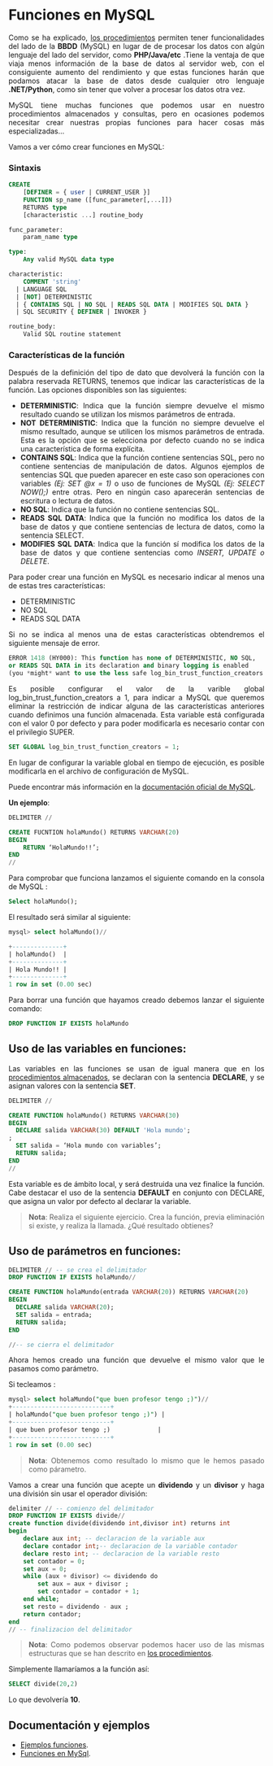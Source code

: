 <div align="justify">

# Funciones en MySQL

Como se ha explicado, [los procedimientos](procedimientos.md) permiten tener funcionalidades del lado de la __BBDD__ (MySQL) en lugar de de procesar los datos con algún lenguaje del lado del servidor, como __PHP/Java/etc__ .Tiene la ventaja de que viaja menos información de la base de datos al servidor web, con el consiguiente aumento del rendimiento y que estas funciones harán que podamos atacar la base de datos desde cualquier otro lenguaje __.NET/Python__, como  sin tener que volver a procesar los datos otra vez.

MySQL tiene muchas funciones que podemos usar en nuestro procedimientos almacenados y consultas, pero en ocasiones podemos necesitar crear nuestras propias funciones para hacer cosas más especializadas…

Vamos a ver cómo crear funciones en MySQL:

### Sintaxis

```sql
CREATE
    [DEFINER = { user | CURRENT_USER }]
    FUNCTION sp_name ([func_parameter[,...]])
    RETURNS type
    [characteristic ...] routine_body

func_parameter:
    param_name type

type:
    Any valid MySQL data type

characteristic:
    COMMENT 'string'
  | LANGUAGE SQL
  | [NOT] DETERMINISTIC
  | { CONTAINS SQL | NO SQL | READS SQL DATA | MODIFIES SQL DATA }
  | SQL SECURITY { DEFINER | INVOKER }

routine_body:
    Valid SQL routine statement
```

### Características de la función

Después de la definición del tipo de dato que devolverá la función con la palabra reservada RETURNS, tenemos que indicar las características de la función. Las opciones disponibles son las siguientes:

- __DETERMINISTIC__: Indica que la función siempre devuelve el mismo resultado cuando se utilizan los mismos parámetros de entrada.
- __NOT DETERMINISTIC__: Indica que la función no siempre devuelve el mismo resultado, aunque se utilicen los mismos parámetros de entrada. Esta es la opción que se selecciona por defecto cuando no se indica una característica de forma explícita.
- __CONTAINS SQL__: Indica que la función contiene sentencias SQL, pero no contiene sentencias de manipulación de datos. Algunos ejemplos de sentencias SQL que pueden aparecer en este caso son operaciones con variables _(Ej: SET @x = 1)_ o uso de funciones de MySQL _(Ej: SELECT NOW();)_ entre otras. Pero en ningún caso aparecerán sentencias de escritura o lectura de datos.
- __NO SQL__: Indica que la función no contiene sentencias SQL.
- __READS SQL DATA__: Indica que la función no modifica los datos de la base de datos y que contiene sentencias de lectura de datos, como la sentencia SELECT.
- __MODIFIES SQL DATA__: Indica que la función sí modifica los datos de la base de datos y que contiene sentencias como _INSERT, UPDATE o DELETE_.

Para poder crear una función en MySQL es necesario indicar al menos una de estas tres características:
- DETERMINISTIC
- NO SQL
- READS SQL DATA

Si no se indica al menos una de estas características obtendremos el siguiente mensaje de error.

```sql
ERROR 1418 (HY000): This function has none of DETERMINISTIC, NO SQL,
or READS SQL DATA in its declaration and binary logging is enabled
(you *might* want to use the less safe log_bin_trust_function_creators variable)
```

Es posible configurar el valor de la varible global log_bin_trust_function_creators a 1, para indicar a MySQL que queremos eliminar la restricción de indicar alguna de las características anteriores cuando definimos una función almacenada. Esta variable está configurada con el valor 0 por defecto y para poder modificarla es necesario contar con el privilegio SUPER.

```sql
SET GLOBAL log_bin_trust_function_creators = 1;
```

En lugar de configurar la variable global en tiempo de ejecución, es posible modificarla en el archivo de configuración de MySQL.


Puede encontrar más información en la [documentación oficial de MySQL](https://dev.mysql.com/doc/refman/8.0/en/create-procedure.html).

__Un ejemplo__:


```sql
DELIMITER //

CREATE FUCNTION holaMundo() RETURNS VARCHAR(20)
BEGIN
    RETURN ‘HolaMundo!!’;
END
//
```

Para comprobar que funciona lanzamos el siguiente comando en la consola de MySQL :

```sql
Select holaMundo();
```

El resultado será similar al siguiente:

```sql
mysql> select holaMundo()//

+--------------+
| holaMundo()  |
+--------------+
| Hola Mundo!! |
+--------------+
1 row in set (0.00 sec)
```

Para borrar una función que hayamos creado debemos lanzar el siguiente comando:

```sql
DROP FUNCTION IF EXISTS holaMundo
```

## Uso de las variables en funciones:

Las variables en las funciones se usan de igual manera que en los [procedimientos almacenados](procedimientos.md), se declaran con la sentencia __DECLARE__, y se asignan valores con la sentencia __SET__.

```sql
DELIMITER //

CREATE FUNCTION holaMundo() RETURNS VARCHAR(30)
BEGIN
  DECLARE salida VARCHAR(30) DEFAULT 'Hola mundo';
;
  SET salida = ‘Hola mundo con variables’;
  RETURN salida;
END
//
```

Esta variable es de ámbito local, y será destruida una vez finalice la función. Cabe destacar el uso de la sentencia __DEFAULT__ en conjunto con DECLARE, que asigna un valor por defecto al declarar la variable.

> __Nota__: Realiza el siguiente ejercicio. Crea la función, previa eliminación si existe, y realiza la llamada. ¿Qué resultado obtienes?

## Uso de parámetros en funciones:

```sql
DELIMITER // -- se crea el delimitador
DROP FUNCTION IF EXISTS holaMundo//

CREATE FUNCTION holaMundo(entrada VARCHAR(20)) RETURNS VARCHAR(20)
BEGIN
  DECLARE salida VARCHAR(20);
  SET salida = entrada;
  RETURN salida;
END

//-- se cierra el delimitador
```
Ahora hemos creado una función que devuelve el mismo valor que le pasamos como parámetro.

Si tecleamos :

```sql
mysql> select holaMundo("que buen profesor tengo ;)")//
+---------------------------+
| holaMundo("que buen profesor tengo ;)") |
+---------------------------+
| que buen profesor tengo ;)             |
+---------------------------+
1 row in set (0.00 sec)
```

> __Nota__: Obtenemos como resultado lo mismo que le hemos pasado como párametro.

Vamos a crear una función que acepte un __dividendo__ y un __divisor__ y haga una división sin usar el operador división:

```sql
delimiter // -- comienzo del delimitador
DROP FUNCTION IF EXISTS divide//
create function divide(dividendo int,divisor int) returns int
begin
    declare aux int; -- declaracion de la variable aux
    declare contador int;-- declaracion de la variable contador
    declare resto int; -- declaracion de la variable resto
    set contador = 0;
    set aux = 0;
    while (aux + divisor) <= dividendo do
        set aux = aux + divisor ;
        set contador = contador + 1;
    end while;
    set resto = dividendo - aux ;
    return contador;
end
// -- finalizacion del delimitador
```

> __Nota__: Como podemos observar podemos hacer uso de las mismas estructuras que se han descrito en [los procedimientos](procedimientos.md).

Simplemente llamaríamos a la función así:

```sql
SELECT divide(20,2)
```

Lo que devolvería __10__.

## Documentación y ejemplos
- [Ejemplos funciones](https://www.mysqltutorial.org/mysql-stored-function/).
- [Funciones en MySql](https://dev.mysql.com/doc/refman/8.0/en/create-procedure.html).


</div>
